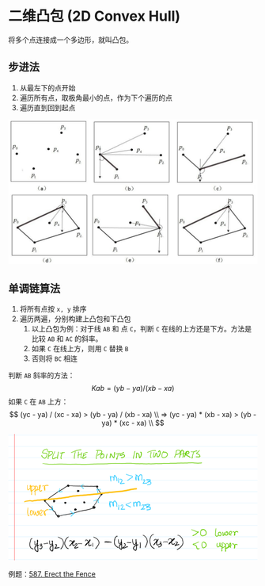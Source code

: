 # 二维凸包 (2D Convex Hull)

将多个点连接成一个多边形，就叫凸包。



## 步进法

1. 从最左下的点开始
2. 遍历所有点，取极角最小的点，作为下个遍历的点
3. 遍历直到回到起点

<img src="assets/v2-00262801fbba6191268d0be4a5cfb774_1440w.jpg" alt="img" style="zoom: 67%;" />



## 单调链算法

1. 将所有点按 `x, y` 排序
2. 遍历两遍，分别构建上凸包和下凸包
   1. 以上凸包为例：对于线 `AB` 和 点 `C`，判断 `C` 在线的上方还是下方。方法是比较 `AB` 和 `AC` 的斜率。
   2. 如果 `C` 在线上方，则用 `C` 替换 `B`
   3. 否则将 `BC` 相连

判断 `AB` 斜率的方法：
$$
Kab = (yb - ya) / (xb - xa)
$$
如果 `C` 在 `AB` 上方：
$$
(yc - ya) / (xc - xa) > (yb - ya) / (xb - xa) \\
 => (yc - ya) * (xb - xa) > (yb - ya) * (xc - xa) \\
$$

![image](assets/4ae30ac4-6e6f-47fa-9528-7f725735cbbf_1630671725.490843.png)



例题：[587. Erect the Fence](https://leetcode.com/problems/erect-the-fence/)

